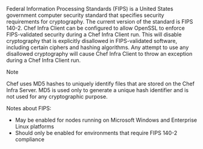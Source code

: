 Federal Information Processing Standards (FIPS) is a United States
government computer security standard that specifies security
requirements for cryptography. The current version of the standard is
FIPS 140-2. Chef Infra Client can be configured to allow OpenSSL to
enforce FIPS-validated security during a Chef Infra Client run. This
will disable cryptography that is explicitly disallowed in
FIPS-validated software, including certain ciphers and hashing
algorithms. Any attempt to use any disallowed cryptography will cause
Chef Infra Client to throw an exception during a Chef Infra Client run.

<div class="admonition-note">

<p class="admonition-note-title">Note</p>

<div class="admonition-note-text">

Chef uses MD5 hashes to uniquely identify files that are stored on the
Chef Infra Server. MD5 is used only to generate a unique hash identifier
and is not used for any cryptographic purpose.

</div>

</div>

Notes about FIPS:

- May be enabled for nodes running on Microsoft Windows and Enterprise
    Linux platforms
- Should only be enabled for environments that require FIPS 140-2
    compliance